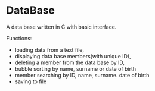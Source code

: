# DataBase
A data base written in C with basic interface.

Functions:
- loading data from a text file,
- displaying data base members(with unique ID),
- deleting a member from the data base by ID,
- bubble sorting by name, surname or date of birth
- member searching by ID, name, surname. date of birth
- saving to file


